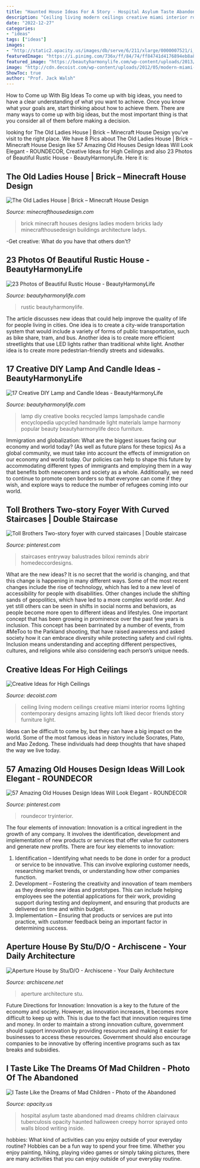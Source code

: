 ```yaml
---
title: "Haunted House Ideas For A Story - Hospital Asylum Taste Abandoned Mad Dreams Children Clairvaux Tuberculosis Opacity Haunted Halloween Creepy Horror Sprayed Onto Walls Blood Writing Inside"
description: "Ceiling living modern ceilings creative miami interior rooms lighting contemporary designs amazing lights loft liked decor friends story furniture light"
date: "2022-12-27"
categories:
- "ideas"
tags: ["ideas"]
images:
- "http://static2.opacity.us/images/db/serve/6/211/xlarge/0000007521/i_taste_like_the_dreams_of_mad_children_clairvaux_tuberculosis_hospital.jpg"
featuredImage: "https://i.pinimg.com/736x/ff/84/74/ff84741d4176894eb8a83c98eea76ea8.jpg"
featured_image: "https://beautyharmonylife.com/wp-content/uploads/2013/07/TACONICGR.jpg"
image: "http://cdn.decoist.com/wp-content/uploads/2012/05/modern-miami-home-with-high-ceiling-living-room.jpg"
ShowToc: true
author: "Prof. Jack Walsh"
---
```



How to Come up With Big Ideas
To come up with big ideas, you need to have a clear understanding of what you want to achieve. Once you know what your goals are, start thinking about how to achieve them. There are many ways to come up with big ideas, but the most important thing is that you consider all of them before making a decision.

	

		
looking for The Old Ladies House | Brick – Minecraft House Design you've visit to the right place. We have 8 Pics about The Old Ladies House | Brick – Minecraft House Design like 57 Amazing Old Houses Design Ideas Will Look Elegant - ROUNDECOR, Creative Ideas for High Ceilings and also 23 Photos of Beautiful Rustic House - BeautyHarmonyLife. Here it is:
		
    
## The Old Ladies House | Brick – Minecraft House Design

<img loading=lazy src="http://minecrafthousedesign.com/wp-content/uploads/2014/04/The-Old-Ladys-House-minecraft-ideas-brick-3.jpg" onerror="this.onerror=null;this.src='https://tse2.mm.bing.net/th?id=OIP.ZNLqT-PjAr1R6m888u-HgAHaET&amp;pid=15.1';" alt="The Old Ladies House | Brick – Minecraft House Design">

_Source: minecrafthousedesign.com_

>brick minecraft houses designs ladies modern bricks lady minecrafthousedesign buildings architecture ladys. 

	

-Get creative: What do you have that others don't?

    
## 23 Photos Of Beautiful Rustic House - BeautyHarmonyLife

<img loading=lazy src="https://beautyharmonylife.com/wp-content/uploads/2013/07/TACONICGR.jpg" onerror="this.onerror=null;this.src='https://tse2.mm.bing.net/th?id=OIP.w3gZOD9csaOezFIb3ULRRwHaLJ&amp;pid=15.1';" alt="23 Photos of Beautiful Rustic House - BeautyHarmonyLife">

_Source: beautyharmonylife.com_

>rustic beautyharmonylife. 

	

The article discusses new ideas that could help improve the quality of life for people living in cities. One idea is to create a city-wide transportation system that would include a variety of forms of public transportation, such as bike share, tram, and bus. Another idea is to create more efficient streetlights that use LED lights rather than traditional white light. Another idea is to create more pedestrian-friendly streets and sidewalks.

    
## 17 Creative DIY Lamp And Candle Ideas - BeautyHarmonyLife

<img loading=lazy src="https://beautyharmonylife.com/wp-content/uploads/2014/02/world_encyclopedia_book_lamp_by_collopy-d5cr40e.jpg" onerror="this.onerror=null;this.src='https://tse1.mm.bing.net/th?id=OIP.Vsl0cqzNR5awvXh9m4T8uwHaNK&amp;pid=15.1';" alt="17 Creative DIY Lamp and Candle Ideas - BeautyHarmonyLife">

_Source: beautyharmonylife.com_

>lamp diy creative books recycled lamps lampshade candle encyclopedia upcycled handmade light materials lampe harmony popular beauty beautyharmonylife deco furniture. 

	

Immigration and globalization: What are the biggest issues facing our economy and world today? (As well as future plans for these topics)
As a global community, we must take into account the effects of immigration on our economy and world today. Our policies can help to shape this future by accommodating different types of immigrants and employing them in a way that benefits both newcomers and society as a whole. Additionally, we need to continue to promote open borders so that everyone can come if they wish, and explore ways to reduce the number of refugees coming into our world.

    
## Toll Brothers Two-story Foyer With Curved Staircases | Double Staircase

<img loading=lazy src="https://i.pinimg.com/736x/ff/84/74/ff84741d4176894eb8a83c98eea76ea8.jpg" onerror="this.onerror=null;this.src='https://tse4.mm.bing.net/th?id=OIP.tN2GI2wDIMDK2UkeZG68tQAAAA&amp;pid=15.1';" alt="Toll Brothers Two-story foyer with curved staircases | Double staircase">

_Source: pinterest.com_

>staircases entryway balustrades biloxi reminds abrir homedeccordesigns. 

	

What are the new ideas?
It is no secret that the world is changing, and that this change is happening in many different ways. Some of the most recent changes include the rise of technology, which has led to a new level of accessibility for people with disabilities. Other changes include the shifting sands of geopolitics, which have led to a more complex world order. And yet still others can be seen in shifts in social norms and behaviors, as people become more open to different ideas and lifestyles.
One important concept that has been growing in prominence over the past few years is inclusion. This concept has been barrinated by a number of events, from #MeToo to the Parkland shooting, that have raised awareness and asked society how it can embrace diversity while protecting safety and civil rights. Inclusion means understanding and accepting different perspectives, cultures, and religions while also considering each person’s unique needs.

    
## Creative Ideas For High Ceilings

<img loading=lazy src="http://cdn.decoist.com/wp-content/uploads/2012/05/modern-miami-home-with-high-ceiling-living-room.jpg" onerror="this.onerror=null;this.src='https://tse4.mm.bing.net/th?id=OIP.jSAbjujVHcxl-dea4pGLTgHaLH&amp;pid=15.1';" alt="Creative Ideas for High Ceilings">

_Source: decoist.com_

>ceiling living modern ceilings creative miami interior rooms lighting contemporary designs amazing lights loft liked decor friends story furniture light. 

	

Ideas can be difficult to come by, but they can have a big impact on the world. Some of the most famous ideas in history include Socrates, Plato, and Mao Zedong. These individuals had deep thoughts that have shaped the way we live today.

    
## 57 Amazing Old Houses Design Ideas Will Look Elegant - ROUNDECOR

<img loading=lazy src="https://i.pinimg.com/736x/ee/34/8d/ee348dc5a676df65215e89f506ab3149.jpg" onerror="this.onerror=null;this.src='https://tse3.mm.bing.net/th?id=OIP.TmqPZ7cvz1AYKb8OtdpStAHaLG&amp;pid=15.1';" alt="57 Amazing Old Houses Design Ideas Will Look Elegant - ROUNDECOR">

_Source: pinterest.com_

>roundecor tryinterior. 

	

The four elements of innovation:
Innovation is a critical ingredient in the growth of any company. It involves the identification, development and implementation of new products or services that offer value for customers and generate new profits.
There are four key elements to innovation:
1) Identification – Identifying what needs to be done in order for a product or service to be innovative. This can involve exploring customer needs, researching market trends, or understanding how other companies function.
2) Development – Fostering the creativity and innovation of team members as they develop new ideas and prototypes. This can include helping employees see the potential applications for their work, providing support during testing and deployment, and ensuring that products are delivered on time and within budget. 
3) Implementation – Ensuring that products or services are put into practice, with customer feedback being an important factor in determining success.

    
## Aperture House By Stu/D/O - Archiscene - Your Daily Architecture

<img loading=lazy src="http://www.archiscene.net/wp-content/uploads/2017/05/Aperture-House-12.jpg" onerror="this.onerror=null;this.src='https://tse3.mm.bing.net/th?id=OIP.7laxyRwVtqZX-_8ozjhLrAHaLH&amp;pid=15.1';" alt="Aperture House by Stu/D/O - Archiscene - Your Daily Architecture">

_Source: archiscene.net_

>aperture architecture stu. 

	

Future Directions for Innovation:
Innovation is a key to the future of the economy and society. However, as innovation increases, it becomes more difficult to keep up with. This is due to the fact that innovation requires time and money. In order to maintain a strong innovation culture, government should support innovation by providing resources and making it easier for businesses to access these resources. Government should also encourage companies to be innovative by offering incentive programs such as tax breaks and subsidies.

    
## I Taste Like The Dreams Of Mad Children - Photo Of The Abandoned

<img loading=lazy src="http://static2.opacity.us/images/db/serve/6/211/xlarge/0000007521/i_taste_like_the_dreams_of_mad_children_clairvaux_tuberculosis_hospital.jpg" onerror="this.onerror=null;this.src='https://tse4.mm.bing.net/th?id=OIP.GjsQPDdkAuEokrz1jPf8lwHaLG&amp;pid=15.1';" alt="I Taste Like the Dreams of Mad Children - Photo of the Abandoned">

_Source: opacity.us_

>hospital asylum taste abandoned mad dreams children clairvaux tuberculosis opacity haunted halloween creepy horror sprayed onto walls blood writing inside. 

	

hobbies: What kind of activities can you enjoy outside of your everyday routine?
Hobbies can be a fun way to spend your free time. Whether you enjoy painting, hiking, playing video games or simply taking pictures, there are many activities that you can enjoy outside of your everyday routine.

